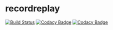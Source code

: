 # recordreplay

[![Build Status](https://travis-ci.org/timpeeters/recordreplay.svg?branch=master)](https://travis-ci.org/timpeeters/recordreplay) [![Codacy Badge](https://api.codacy.com/project/badge/Grade/601244d5597a4c90ac7c2ee876de230d)](https://www.codacy.com/app/record-replay/recordreplay?utm_source=github.com&amp;utm_medium=referral&amp;utm_content=timpeeters/recordreplay&amp;utm_campaign=Badge_Grade) [![Codacy Badge](https://api.codacy.com/project/badge/Coverage/601244d5597a4c90ac7c2ee876de230d)](https://www.codacy.com/app/record-replay/recordreplay?utm_source=github.com&utm_medium=referral&utm_content=timpeeters/recordreplay&utm_campaign=Badge_Coverage)
